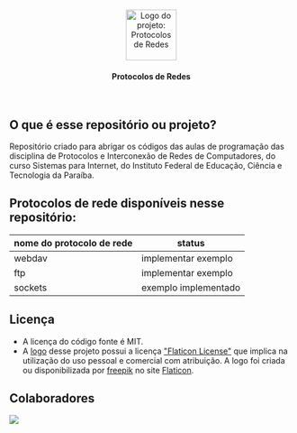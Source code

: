 <br/>

<p align="center">
    <img width="90px" src="https://cdn-icons-png.flaticon.com/512/2177/2177352.png" alt="Logo do projeto: Protocolos de Redes">
</p>

<h4 align="center">Protocolos de Redes</h1>

<br/>

## O que é esse repositório ou projeto?
Repositório criado para abrigar os códigos das aulas de programação das disciplina de Protocolos e Interconexão de Redes de Computadores, do curso Sistemas para Internet, do Instituto Federal de Educação, Ciência e Tecnologia da Paraíba.

## Protocolos de rede disponíveis nesse repositório:
| nome do protocolo de rede | status               |
|---------------------------|----------------------|
| webdav                    | implementar exemplo  |
| ftp                       | implementar exemplo  |
| sockets                   | exemplo implementado |

## Licença
- A licença do código fonte é MIT.
- A [logo](https://www.flaticon.com/free-icon/internet_2177352?related_id=2177382&origin=search) desse projeto possui a licença ["Flaticon License"](https://www.flaticon.com/) que implica na utilização do uso pessoal e comercial com atribuição. A logo foi criada ou disponibilizada por [freepik](https://www.flaticon.com/authors/freepik) no site [Flaticon](https://www.flaticon.com/).

## Colaboradores
<a href="https://github.com/AllanSmithll/ProtocolosdeRedes/graphs/contributors">
  <img src="https://contrib.rocks/image?repo=AllanSmithll/ProtocolosdeRedes" />
</a>
